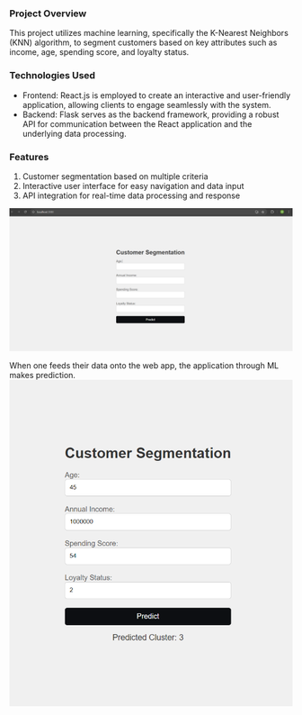 ### Project Overview
This project utilizes machine learning, specifically the K-Nearest Neighbors (KNN) algorithm, to segment customers based on key attributes such as income, age, spending score, and loyalty status.

### Technologies Used
+ Frontend: React.js is employed to create an interactive and user-friendly application, allowing clients to engage seamlessly with the system.
+ Backend: Flask serves as the backend framework, providing a robust API for communication between the React application and the underlying data processing.
### Features
1) Customer segmentation based on multiple criteria <br/>
2) Interactive user interface for easy navigation and data input <br/>
3) API integration for real-time data processing and response 

![WebApplication Form](https://raw.githubusercontent.com/mutethiakigea/CustomerSegmentation/refs/heads/main/cuse.png)

When one feeds their data onto the web app, the application through ML makes prediction.
![Application Prediction](https://raw.githubusercontent.com/mutethiakigea/CustomerSegmentation/refs/heads/main/secu.png)
